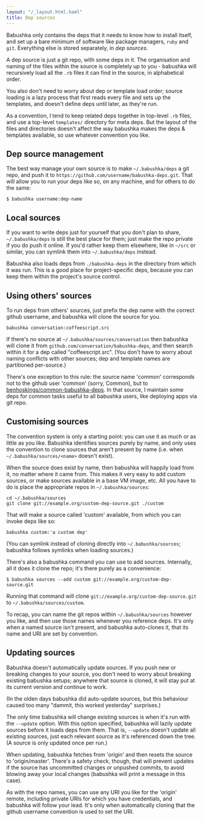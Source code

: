 ```yaml
---
layout: "/_layout.html.haml"
title: Dep sources
---
```


Babushka only contains the deps that it needs to know how to install itself, and set up a bare minimum of software like package managers, `ruby` and `git`. Everything else is stored separately, in _dep sources_.

A dep source is just a git repo, with some deps in it. The organisation and naming of the files within the source is completely up to you - babushka will recursively load all the `.rb` files it can find in the source, in alphabetical order.

You also don't need to worry about dep or template load order; source loading is a lazy process that first reads every file and sets up the templates, and doesn't define deps until later, as they're run.

As a convention, I tend to keep related deps together in top-level `.rb` files, and use a top-level `templates/` directory for meta deps. But the layout of the files and directories doesn't affect the way babushka makes the deps & templates available, so use whatever convention you like.


## Dep source management

The best way manage your own source is to make `~/.babushka/deps` a git repo, and push it to `https://github.com/username/babushka-deps.git`. That will allow you to run your deps like so, on any machine, and for others to do the same:

    $ babushka username:dep-name


## Local sources

If you want to write deps just for yourself that you don't plan to share, `~/.babushka/deps` is still the best place for them; just make the repo private if you do push it online. If you'd rather keep them elsewhere, like in `~/src` or similar, you can symlink them into `~/.babushka/deps` instead.

Babushka also loads deps from `./babushka-deps` in the directory from which it was run. This is a good place for project-specific deps, because you can keep them within the project's source control.


## Using others' sources

To run deps from others' sources, just prefix the dep name with the correct github username, and babushka will clone the source for you.

    babushka conversation:coffeescript.src

If there's no source at `~/.babushka/sources/conversation` then babushka will clone it from `github.com/conversation/babushka-deps`, and then search within it for a dep called "coffeescript.src". (You don't have to worry about naming conflicts with other sources; dep and template names are partitioned per-source.)

There's one exception to this rule: the source name 'common' corresponds not to the github user 'common' (sorry, Common), but to [benhoskings/common-babushka-deps](http://github.com/benhoskings/common-babushka-deps). In that source, I maintain some deps for common tasks useful to all babushka users, like deploying apps via git repo.


## Customising sources

The convention system is only a starting point: you can use it as much or as little as you like. Babushka identifies sources purely by name, and only uses the convention to clone sources that aren't present by name (i.e. when `~/.babushka/sources/<name>` doesn't exist).

When the source does exist by name, then babushka will happily load from it, no matter where it came from. This makes it very easy to add custom sources, or make sources available in a base VM image, etc. All you have to do is place the appropriate repos in `~/.babushka/sources`:

    cd ~/.babushka/sources
    git clone git://example.org/custom-dep-source.git ./custom

That will make a source called 'custom' available, from which you can invoke deps like so:

    babushka custom:'a custom dep'

(You can symlink instead of cloning directly into `~/.babushka/sources`; babushka follows symlinks when loading sources.)

There's also a babushka command you can use to add sources. Internally, all it does it clone the repo; it's there purely as a convenience:

    $ babushka sources --add custom git://example.org/custom-dep-source.git

Running that command will clone `git://example.org/custom-dep-source.git` to `~/.babushka/sources/custom`.

To recap, you can name the git repos within `~/.babushka/sources` however you like, and then use those names whenever you reference deps. It's only when a named source isn't present, and babushka auto-clones it, that its name and URI are set by convention.


## Updating sources

Babushka doesn't automatically update sources. If you push new or breaking changes to your source, you don't need to worry about breaking existing babushka setups; anywhere that source is cloned, it will stay put at its current version and continue to work.

(In the olden days babushka did auto-update sources, but this behaviour caused too many "dammit, this worked yesterday" surprises.)

The only time babushka will change existing sources is when it's run with the `--update` option. With this option specified, babushka will lazily update sources before it loads deps from them. That is, `--update` doesn't update all existing sources, just each relevant source as it's referenced down the tree. (A source is only updated once per run.)

When updating, babushka fetches from 'origin' and then resets the source to 'origin/master'. There's a safety check, though, that will prevent updates if the source has uncommitted changes or unpushed commits, to avoid blowing away your local changes (babushka will print a message in this case).

As with the repo names, you can use any URI you like for the 'origin' remote, including private URIs for which you have credentials, and babushka will follow your lead. It's only when automatically cloning that the github username convention is used to set the URI.
